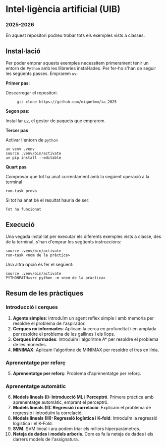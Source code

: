# Intel·ligència artificial (UIB)
### 2025-2026

En aquest repositori podreu trobar tots els exemples vists a classes.

## Instal·lació

Per poder emprar aquests exemples necessitem primerament tenir un entorn de ``Python`` amb les 
llibreries instal·lades. Per fer-ho s'han de seguir les següents passes. Emprarem ``uv``: 

**Primer pas**: 

Descarregar el repositori.
```
     git clone https://github.com/miquelmn/ia_2025
```

**Segon pas**:

Instal·lar [``uv``](https://docs.astral.sh/uv/), el gestor de paquets que emprarem.


**Tercer pas**

Activar l'entorn de ``python``
```
uv venv .venv
source .venv/bin/activate
uv pip install --editable
```

**Quart pas**

Comprovar que tot ha anat correctament amb la següent operació a la terminal

```
run-task prova
```

Si tot ha anat bé el resultat hauria de ser:

```
Tot ha funcionat
```

## Execució

Una vegada instal·lat per executar els diferents exemples vists a classe, des de la terminal, s'han d'emprar les 
següents instruccions:

```
source .venv/bin/activate
run-task <nom de la pràctica>
```

Una altra opció és fer el següent:

```
source .venv/bin/activate
PYTHONPATH=src python -m <nom de la pràctica> 
```

## Resum de les pràctiques

### Introducció i cerques
1. **Agents simples**: Introduïm un agent reflex simple i amb memòria per resoldre el problema de l'aspirador.
2. **Cerques no informades**: Aplicam la cerca en profunditat i en amplada per resoldre el problema de les gallines i els llops.
3. **Cerques informades**: Introduïm l'algoritme A* per resoldre el problema de les monedes.
4. **MINIMAX**: Aplicam l'algoritme de MINIMAX per resoldre el tres en línia.

### Aprenentatge per reforç
5. **Aprenentatge per reforç**: Problema d'aprenentatge per reforç.

### Aprenentatge automàtic
6. **Models lineals (I): Introducció ML i Perceptró**. Primera pràctica amb aprenentatge automàtic, emprant el perceptró.
7. **Models lineals (II): Regressió i correlació**: Explicam el problema de regressió i introduïm la correlació.
8. **Models lineals (III): Regressió logística i K-fold**: Introduïm la regressió logística i el K-Fold.
9. **SVM**. SVM lineal i ara podem triar els millors hiperparàmetres.
10. **Neteja de dades i models arboris**. Com es fa la neteja de dades i els darrers models de l'assignatura.